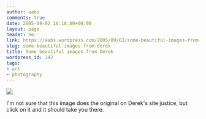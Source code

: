 ```yaml
---
author: aabs
comments: true
date: 2005-09-02 16:18:00+00:00
layout: page
header: no
link: https://aabs.wordpress.com/2005/09/02/some-beautiful-images-from-derek/
slug: some-beautiful-images-from-derek
title: Some beautiful images from Derek
wordpress_id: 142
tags:
- art
- photography
---
```


[![](http://www.asra18.dsl.pipex.com/gallery/gallery18/Cobweb%20and%20dewdrops.jpg)](http://www.asra18.dsl.pipex.com/gallery/gallery18/Cobweb%20and%20dewdrops.jpg)

I'm not sure that this image does the original on Derek's site justice, but click on it and it should take you there.
